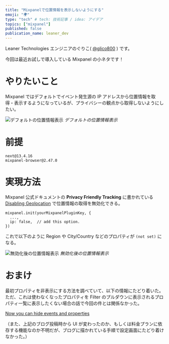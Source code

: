 ```yaml
---
title: "Mixpanelで位置情報を表示しないようにする"
emoji: "🌍"
type: "tech" # tech: 技術記事 / idea: アイデア
topics: ["mixpanel"]
published: false
publication_name: leaner_dev
---
```


Leaner Technologies エンジニアのぐりこ( [@glico800](https://twitter.com/glico800) ) です。

今回は最近お試しで導入している Mixpanel の小ネタです！

# やりたいこと
Mixpanel ではデフォルトでイベント発生源の IP アドレスから位置情報を取得・表示するようになっているが、プライバシーの観点から取得しないようにしたい。

![デフォルトの位置情報表示](https://storage.googleapis.com/zenn-user-upload/61a5b9275eb7-20230907.png)
*デフォルトの位置情報表示*

# 前提

```
next@13.4.16
mixpanel-browser@2.47.0
```

# 実現方法
Mixpanel 公式ドキュメントの **Privacy Friendly Tracking** に書かれている [Disabling Geolocation](https://docs.mixpanel.com/docs/tracking/how-tos/privacy-friendly-tracking#disabling-geolocation) で位置情報の取得を無効化できる。

```tsx:pages/_app.tsx
mixpanel.init(yourMixpanelPluginKey, {
  ...,
  ip: false,  // add this option.
})
```

これで以下のように Region や City/Country などのプロパティが `(not set)` になる。

![無効化後の位置情報表示](https://storage.googleapis.com/zenn-user-upload/6bdd0b2cd28f-20230907.png)
*無効化後の位置情報表示*

# おまけ
最初プロパティを非表示にする方法を調べていて、以下の情報にたどり着いた。
ただ、これは使わなくなったプロパティを Filter のプルダウンに表示されるプロパティ一覧に表示したくない場合の話で今回の件とは関係なかった。

[Now you can hide events and properties](https://mixpanel.com/blog/now-you-can-hide-events-and-properties/)

（また、上記のブログ投稿時から UI が変わったのか、もしくは料金プランに依存する機能なのか不明だが、ブログに描かれている手順で設定画面にたどり着けなかった。）